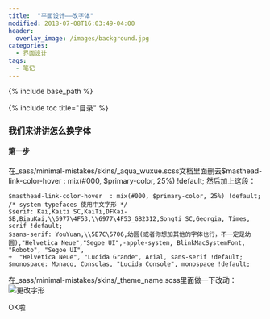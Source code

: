 ```yaml
---
title:  "平面设计——改字体"
modified: 2018-07-08T16:03:49-04:00
header:
  overlay_image: /images/background.jpg
categories: 
  - 界面设计
tags:
  - 笔记
---
```

{% include base_path %}
 	 	  
{% include toc title="目录" %}


### 我们来讲讲怎么换字体

#### 第一步
在_sass/minimal-mistakes/skins/_aqua_wuxue.scss文档里面删去$masthead-link-color-hover  : mix(#000, $primary-color, 25%) !default;
然后加上这段：
```
$masthead-link-color-hover  : mix(#000, $primary-color, 25%) !default;
/* system typefaces 使用中文字形 */
$serif: Kai,Kaiti SC,KaiTi,DFKai-SB,BiauKai,\\6977\4F53,\\6977\4F53_GB2312,Songti SC,Georgia, Times, serif !default;
$sans-serif: YouYuan,\\5E7C\5706,幼圆(或者你想加其他的字体也行，不一定是幼圆),"Helvetica Neue","Segoe UI",-apple-system, BlinkMacSystemFont, "Roboto", "Segoe UI",
+  "Helvetica Neue", "Lucida Grande", Arial, sans-serif !default;
$monospace: Monaco, Consolas, "Lucida Console", monospace !default;
```

在_sass/minimal-mistakes/skins/_theme_name.scss里面做一下改动：
![更改字形](/minimal-mistakes/images/截图集合/更改字形.png)

OK啦
